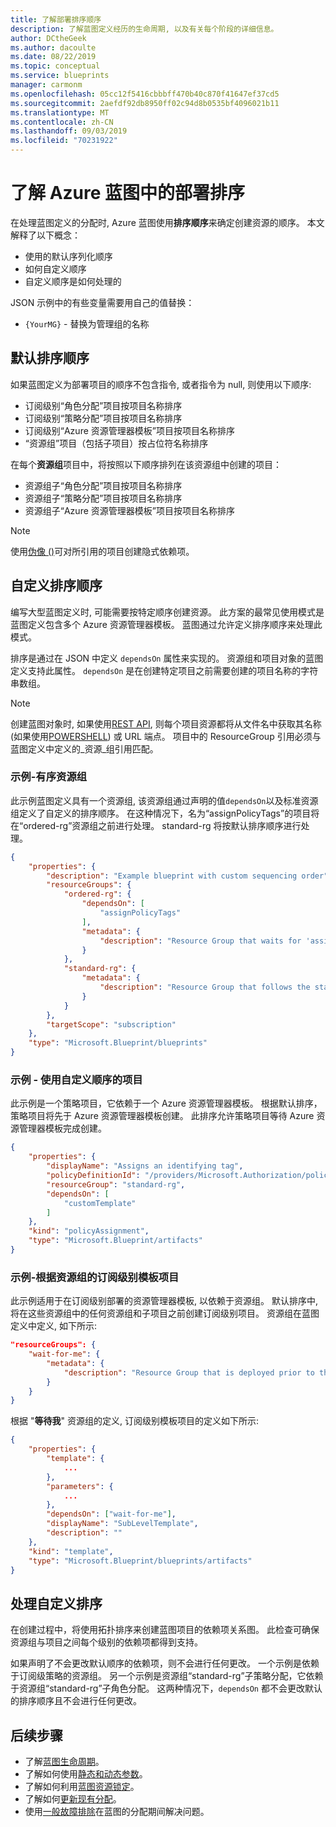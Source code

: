 ```yaml
---
title: 了解部署排序顺序
description: 了解蓝图定义经历的生命周期, 以及有关每个阶段的详细信息。
author: DCtheGeek
ms.author: dacoulte
ms.date: 08/22/2019
ms.topic: conceptual
ms.service: blueprints
manager: carmonm
ms.openlocfilehash: 05cc12f5416cbbbff470b40c870f41647ef37cd5
ms.sourcegitcommit: 2aefdf92db8950ff02c94d8b0535bf4096021b11
ms.translationtype: MT
ms.contentlocale: zh-CN
ms.lasthandoff: 09/03/2019
ms.locfileid: "70231922"
---
```

# <a name="understand-the-deployment-sequence-in-azure-blueprints"></a>了解 Azure 蓝图中的部署排序

在处理蓝图定义的分配时, Azure 蓝图使用**排序顺序**来确定创建资源的顺序。 本文解释了以下概念：

- 使用的默认序列化顺序
- 如何自定义顺序
- 自定义顺序是如何处理的

JSON 示例中的有些变量需要用自己的值替换：

- `{YourMG}` - 替换为管理组的名称

## <a name="default-sequencing-order"></a>默认排序顺序

如果蓝图定义为部署项目的顺序不包含指令, 或者指令为 null, 则使用以下顺序:

- 订阅级别“角色分配”项目按项目名称排序
- 订阅级别“策略分配”项目按项目名称排序
- 订阅级别“Azure 资源管理器模板”项目按项目名称排序
- “资源组”项目（包括子项目）按占位符名称排序

在每个**资源组**项目中，将按照以下顺序排列在该资源组中创建的项目：

- 资源组子“角色分配”项目按项目名称排序
- 资源组子“策略分配”项目按项目名称排序
- 资源组子“Azure 资源管理器模板”项目按项目名称排序

> [!NOTE]
> 使用[伪像 ()](../reference/blueprint-functions.md#artifacts)可对所引用的项目创建隐式依赖项。

## <a name="customizing-the-sequencing-order"></a>自定义排序顺序

编写大型蓝图定义时, 可能需要按特定顺序创建资源。 此方案的最常见使用模式是蓝图定义包含多个 Azure 资源管理器模板。 蓝图通过允许定义排序顺序来处理此模式。

排序是通过在 JSON 中定义 `dependsOn` 属性来实现的。 资源组和项目对象的蓝图定义支持此属性。 `dependsOn` 是在创建特定项目之前需要创建的项目名称的字符串数组。

> [!NOTE]
> 创建蓝图对象时, 如果使用[REST API](/rest/api/blueprints/artifacts/createorupdate), 则每个项目资源都将从文件名中获取其名称 (如果使用[POWERSHELL](/powershell/module/az.blueprint/new-azblueprintartifact)) 或 URL 端点。
> 项目中的 ResourceGroup 引用必须与蓝图定义中定义的_资源_组引用匹配。

### <a name="example---ordered-resource-group"></a>示例-有序资源组

此示例蓝图定义具有一个资源组, 该资源组通过声明的值`dependsOn`以及标准资源组定义了自定义的排序顺序。 在这种情况下，名为“assignPolicyTags”的项目将在“ordered-rg”资源组之前进行处理。
standard-rg 将按默认排序顺序进行处理。

```json
{
    "properties": {
        "description": "Example blueprint with custom sequencing order",
        "resourceGroups": {
            "ordered-rg": {
                "dependsOn": [
                    "assignPolicyTags"
                ],
                "metadata": {
                    "description": "Resource Group that waits for 'assignPolicyTags' creation"
                }
            },
            "standard-rg": {
                "metadata": {
                    "description": "Resource Group that follows the standard sequence ordering"
                }
            }
        },
        "targetScope": "subscription"
    },
    "type": "Microsoft.Blueprint/blueprints"
}
```

### <a name="example---artifact-with-custom-order"></a>示例 - 使用自定义顺序的项目

此示例是一个策略项目，它依赖于一个 Azure 资源管理器模板。 根据默认排序，策略项目将先于 Azure 资源管理器模板创建。 此排序允许策略项目等待 Azure 资源管理器模板完成创建。

```json
{
    "properties": {
        "displayName": "Assigns an identifying tag",
        "policyDefinitionId": "/providers/Microsoft.Authorization/policyDefinitions/2a0e14a6-b0a6-4fab-991a-187a4f81c498",
        "resourceGroup": "standard-rg",
        "dependsOn": [
            "customTemplate"
        ]
    },
    "kind": "policyAssignment",
    "type": "Microsoft.Blueprint/artifacts"
}
```

### <a name="example---subscription-level-template-artifact-depending-on-a-resource-group"></a>示例-根据资源组的订阅级别模板项目

此示例适用于在订阅级别部署的资源管理器模板, 以依赖于资源组。 默认排序中, 将在这些资源组中的任何资源组和子项目之前创建订阅级别项目。 资源组在蓝图定义中定义, 如下所示:

```json
"resourceGroups": {
    "wait-for-me": {
        "metadata": {
            "description": "Resource Group that is deployed prior to the subscription level template artifact"
        }
    }
}
```

根据 "**等待我**" 资源组的定义, 订阅级别模板项目的定义如下所示:

```json
{
    "properties": {
        "template": {
            ...
        },
        "parameters": {
            ...
        },
        "dependsOn": ["wait-for-me"],
        "displayName": "SubLevelTemplate",
        "description": ""
    },
    "kind": "template",
    "type": "Microsoft.Blueprint/blueprints/artifacts"
}
```

## <a name="processing-the-customized-sequence"></a>处理自定义排序

在创建过程中，将使用拓扑排序来创建蓝图项目的依赖项关系图。 此检查可确保资源组与项目之间每个级别的依赖项都得到支持。

如果声明了不会更改默认顺序的依赖项，则不会进行任何更改。 一个示例是依赖于订阅级策略的资源组。 另一个示例是资源组“standard-rg”子策略分配，它依赖于资源组“standard-rg”子角色分配。 这两种情况下，`dependsOn` 都不会更改默认的排序顺序且不会进行任何更改。

## <a name="next-steps"></a>后续步骤

- 了解[蓝图生命周期](lifecycle.md)。
- 了解如何使用[静态和动态参数](parameters.md)。
- 了解如何利用[蓝图资源锁定](resource-locking.md)。
- 了解如何[更新现有分配](../how-to/update-existing-assignments.md)。
- 使用[一般故障排除](../troubleshoot/general.md)在蓝图的分配期间解决问题。